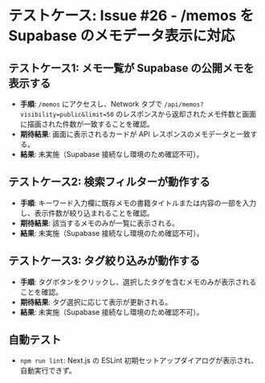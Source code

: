 # テストケース: Issue #26 - /memos を Supabase のメモデータ表示に対応

## テストケース1: メモ一覧が Supabase の公開メモを表示する
- **手順**: `/memos` にアクセスし、Network タブで `/api/memos?visibility=public&limit=50` のレスポンスから返却されたメモ件数と画面に描画された件数が一致することを確認。
- **期待結果**: 画面に表示されるカードが API レスポンスのメモデータと一致する。
- **結果**: 未実施（Supabase 接続なし環境のため確認不可）。

## テストケース2: 検索フィルターが動作する
- **手順**: キーワード入力欄に既存メモの書籍タイトルまたは内容の一部を入力し、表示件数が絞り込まれることを確認。
- **期待結果**: 該当するメモのみが一覧に表示される。
- **結果**: 未実施（Supabase 接続なし環境のため確認不可）。

## テストケース3: タグ絞り込みが動作する
- **手順**: タグボタンをクリックし、選択したタグを含むメモのみが表示されることを確認。
- **期待結果**: タグ選択に応じて表示が更新される。
- **結果**: 未実施（Supabase 接続なし環境のため確認不可）。

## 自動テスト
- `npm run lint`: Next.js の ESLint 初期セットアップダイアログが表示され、自動実行できず。

